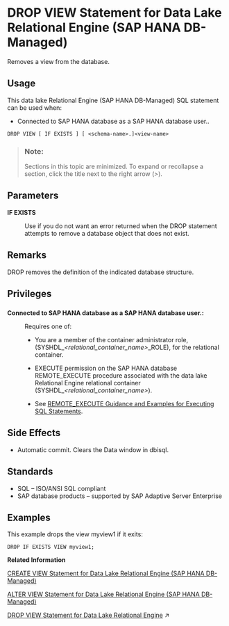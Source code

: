 <!-- loio3c389d94400946ca86449766a70a2877 -->

# DROP VIEW Statement for Data Lake Relational Engine \(SAP HANA DB-Managed\)

Removes a view from the database.



<a name="loio3c389d94400946ca86449766a70a2877__section_fyr_c3p_m5b"/>

## Usage

This data lake Relational Engine \(SAP HANA DB-Managed\) SQL statement can be used when:

-   Connected to SAP HANA database as a SAP HANA database user..



```
DROP VIEW [ IF EXISTS ] [ <schema-name>.]<view-name>
```



> ### Note:  
> Sections in this topic are minimized. To expand or recollapse a section, click the title next to the right arrow \(*\>*\).



<a name="loio3c389d94400946ca86449766a70a2877__section_uqd_cyj_dzb"/>

## Parameters


<dl>
<dt><b>

IF EXISTS

</b></dt>
<dd>

Use if you do not want an error returned when the DROP statement attempts to remove a database object that does not exist.



</dd>
</dl>



<a name="loio3c389d94400946ca86449766a70a2877__section_ftb_dyj_dzb"/>

## Remarks

DROP removes the definition of the indicated database structure.



<a name="loio3c389d94400946ca86449766a70a2877__section_nz1_2yj_dzb"/>

## Privileges



### 


<dl>
<dt><b>

Connected to SAP HANA database as a SAP HANA database user.:

</b></dt>
<dd>

Requires one of:

-   You are a member of the container administrator role, \(SYSHDL\_*<relational\_container\_name\>*\_ROLE\), for the relational container.
-   EXECUTE permission on the SAP HANA database REMOTE\_EXECUTE procedure associated with the data lake Relational Engine relational container \(SYSHDL\_*<relational\_container\_name\>*\).

-   See [REMOTE\_EXECUTE Guidance and Examples for Executing SQL Statements](remote-execute-guidance-and-examples-for-executing-sql-statements-fd99ac0.md).




</dd>
</dl>



<a name="loio3c389d94400946ca86449766a70a2877__section_bhf_hyj_dzb"/>

## Side Effects

-   Automatic commit. Clears the Data window in dbisql.



<a name="loio3c389d94400946ca86449766a70a2877__section_lcg_3yj_dzb"/>

## Standards

-   SQL – ISO/ANSI SQL compliant
-   SAP database products – supported by SAP Adaptive Server Enterprise



<a name="loio3c389d94400946ca86449766a70a2877__section_vcc_jyj_dzb"/>

## Examples

This example drops the view myview1 if it exits:

```
DROP IF EXISTS VIEW myview1;
```

**Related Information**  


[CREATE VIEW Statement for Data Lake Relational Engine \(SAP HANA DB-Managed\)](create-view-statement-for-data-lake-relational-engine-sap-hana-db-managed-4d41128.md "Creates a view on the database. Views are used to give a different perspective on the data even though it is not stored that way.")

[ALTER VIEW Statement for Data Lake Relational Engine \(SAP HANA DB-Managed\)](alter-view-statement-for-data-lake-relational-engine-sap-hana-db-managed-6ef5483.md "Replaces a view definition with a modified version.")

[DROP VIEW Statement for Data Lake Relational Engine](https://help.sap.com/viewer/19b3964099384f178ad08f2d348232a9/2024_1_QRC/en-US/10a78b1d3ba748e8a3c096e90207a128.html "Removes a view from the database.") :arrow_upper_right:

